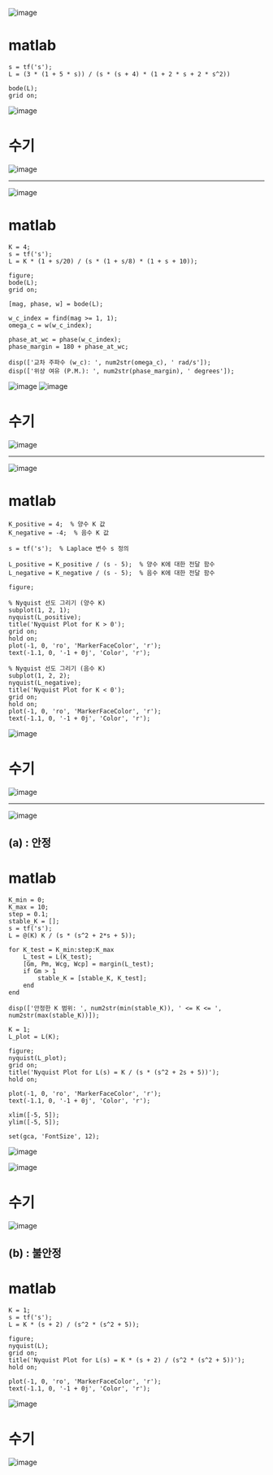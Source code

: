 ![image](https://github.com/user-attachments/assets/7496c27d-22bf-4b15-8e34-008a4ddc42dd)
# matlab
```
s = tf('s'); 
L = (3 * (1 + 5 * s)) / (s * (s + 4) * (1 + 2 * s + 2 * s^2))

bode(L);
grid on;
```
![image](https://github.com/user-attachments/assets/a3dd4358-5a57-4571-8e33-654b52442a7b)
# 수기
![image](https://github.com/user-attachments/assets/e84985fd-2aa8-4bd0-9c56-95d125c77e46)
***

![image](https://github.com/user-attachments/assets/644a3fa5-ee8d-400f-b207-b473d731dc28)
# matlab
```
K = 4;
s = tf('s');
L = K * (1 + s/20) / (s * (1 + s/8) * (1 + s + 10));

figure;
bode(L);
grid on;

[mag, phase, w] = bode(L);

w_c_index = find(mag >= 1, 1);
omega_c = w(w_c_index);

phase_at_wc = phase(w_c_index);
phase_margin = 180 + phase_at_wc;

disp(['교차 주파수 (w_c): ', num2str(omega_c), ' rad/s']);
disp(['위상 여유 (P.M.): ', num2str(phase_margin), ' degrees']);

```
![image](https://github.com/user-attachments/assets/5ff6c46b-a579-43a2-a755-442b9e0786b1)
![image](https://github.com/user-attachments/assets/5d0ee09c-ea95-4e03-8aee-a7a8f296d744)

# 수기
![image](https://github.com/user-attachments/assets/749acc36-9176-4a77-82f4-1cc71644d2ba)
***
![image](https://github.com/user-attachments/assets/1dec882f-1138-407f-97a1-629ee2779d25)
# matlab
```
K_positive = 4;  % 양수 K 값
K_negative = -4;  % 음수 K 값

s = tf('s');  % Laplace 변수 s 정의

L_positive = K_positive / (s - 5);  % 양수 K에 대한 전달 함수
L_negative = K_negative / (s - 5);  % 음수 K에 대한 전달 함수

figure;

% Nyquist 선도 그리기 (양수 K)
subplot(1, 2, 1);
nyquist(L_positive);
title('Nyquist Plot for K > 0');
grid on;
hold on;
plot(-1, 0, 'ro', 'MarkerFaceColor', 'r');
text(-1.1, 0, '-1 + 0j', 'Color', 'r');

% Nyquist 선도 그리기 (음수 K)
subplot(1, 2, 2);
nyquist(L_negative);
title('Nyquist Plot for K < 0');
grid on;
hold on;
plot(-1, 0, 'ro', 'MarkerFaceColor', 'r');
text(-1.1, 0, '-1 + 0j', 'Color', 'r');
```
![image](https://github.com/user-attachments/assets/8d28417d-aef3-43d9-93dd-ba5a48e5ce8e)

# 수기
![image](https://github.com/user-attachments/assets/b495f2d2-9fbd-4a33-855d-522af5cdabb1)
***
![image](https://github.com/user-attachments/assets/6f1c5e71-914d-4b7f-912b-4753f67e4bf8)
## (a) : 안정
# matlab
```
K_min = 0;
K_max = 10;
step = 0.1;
stable_K = [];
s = tf('s');
L = @(K) K / (s * (s^2 + 2*s + 5));

for K_test = K_min:step:K_max
    L_test = L(K_test);
    [Gm, Pm, Wcg, Wcp] = margin(L_test);
    if Gm > 1
        stable_K = [stable_K, K_test];
    end
end

disp(['안정한 K 범위: ', num2str(min(stable_K)), ' <= K <= ', num2str(max(stable_K))]);

K = 1;
L_plot = L(K);

figure;
nyquist(L_plot);
grid on;
title('Nyquist Plot for L(s) = K / (s * (s^2 + 2s + 5))');
hold on;

plot(-1, 0, 'ro', 'MarkerFaceColor', 'r');
text(-1.1, 0, '-1 + 0j', 'Color', 'r');

xlim([-5, 5]);
ylim([-5, 5]);

set(gca, 'FontSize', 12);
```
![image](https://github.com/user-attachments/assets/5210862d-c547-4f94-a8ce-394fabb92d8c)

![image](https://github.com/user-attachments/assets/c18e26a1-cd21-412e-98ff-863ea877f30b)
# 수기
![image](https://github.com/user-attachments/assets/139f00d4-879d-474f-bee5-0886430512f5)

## (b) : 불안정
# matlab
```
K = 1;
s = tf('s');
L = K * (s + 2) / (s^2 * (s^2 + 5));

figure;
nyquist(L);
grid on;
title('Nyquist Plot for L(s) = K * (s + 2) / (s^2 * (s^2 + 5))');
hold on;

plot(-1, 0, 'ro', 'MarkerFaceColor', 'r');
text(-1.1, 0, '-1 + 0j', 'Color', 'r');

```
![image](https://github.com/user-attachments/assets/dc916711-b104-4477-873f-ad961e53b362)

# 수기
![image](https://github.com/user-attachments/assets/b904fd76-90bb-4fed-be91-af71886d1406)
